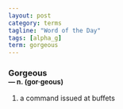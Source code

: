 ```yaml
---
layout: post
category: terms
tagline: "Word of the Day"
tags: [alpha_g]
term: gorgeous
---
```


<h3>Gorgeous<br/> <small>&mdash; n. (gor<span>&middot;</span>geous)</small></h3>
<p><ol><li>a command issued at buffets</li>
</ol></p>
